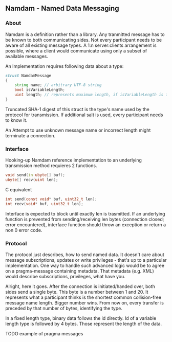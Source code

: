 ## Namdam - Named Data Messaging
### About
Namdam is a definition rather than a library. Any tranmitted message has to be known to both communicating sides.
Not every participant needs to be aware of all existing message types. A 1:n server:clients arrangement is possible,
where a client would communicate using only a subset of available messages.

An Implementation requires following data about a type:
```d
struct NamdamMessage
{
	string name; // arbitrary UTF-8 string
	bool isVariableLength;
	uint length; // represents maximum length, if isVariableLength is true
}
```

Truncated SHA-1 digest of this struct is the type's name used by the protocol for transmission.
If additional salt is used, every participant needs to know it.

An Attempt to use unknown message name or incorrect length might terminate a connection.

### Interface
Hooking-up Namdam reference implementation to an underlying transmission method requieres 2 functions.
```d
void send(in ubyte[] buf);
ubyte[] recv(uint len);
```
C equivalent
```c
int send(const void* buf, uint32_t len);
int recv(void* buf, uint32_t len);
```
Interface is expected to block until exactly len is trasmitted.
If an underlying function is prevented from sending/receiving len bytes
(connection closed; error encountered), interface function should throw an exception or return a non 0 error code.

### Protocol
The protocol just describes, how to send named data. It doesn't care about message subscriptions, updates or write privileges - 
that's up to a particular implementation. One way to handle such advanced logic would be to agree on a pragma-message containing metadata.
That metadata (e.g. XML) would describe subscriptions, privileges, what have you.

Alright, here it goes. After the connection is initiated/handed over, both sides send a single byte.
This byte is a number between 1 and 20. It represents what a participant thinks is the
shortest common collision-free message name length. Bigger number wins. From now on, every transfer is
preceded by that number of bytes, identifying the type.

In a fixed length type, binary data follows the id directly.
Id of a variable length type is followed by 4 bytes. Those represent the length of the data.

TODO example of pragma messages
